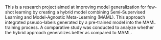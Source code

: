 This is a research project aimed at improving model generalization for few-shot learning by creating a hybrid model combining Semi-Supervised Learning and Model-Agnostic Meta-Learning (MAML). This approach integrated pseudo-labels generated by a pre-trained model into the MAML training process. A comparative study was conducted to analyze whether the hybrid approach generalizes better as compared to MAML.
